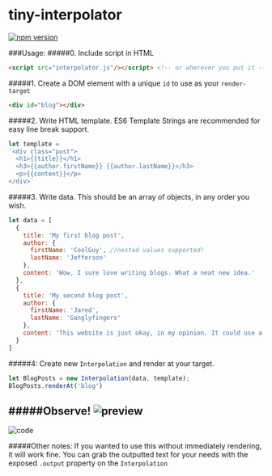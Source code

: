 # tiny-interpolator
[![npm version](https://badge.fury.io/js/tiny-interpolator.svg)](https://badge.fury.io/js/tiny-interpolator)

###Usage:
#####0. Include script in HTML
```html
<script src="interpolator.js"/></script> <!-- or wherever you put it -->
```
#####1. Create a DOM element with a unique `id` to use as your `render-target`
```html
<div id="blog"></div>
```
#####2. Write HTML template. ES6 Template Strings are recommended for easy line break support.
```js
let template = 
`<div class="post">
  <h1>{{title}}</h1>
  <h3>{{author.firstName}} {{author.lastName}}</h3>
  <p>{{content}}</p>
</div>`
```
#####3. Write data. This should be an array of objects, in any order you wish.
```js
let data = [
  {
    title: 'My first blog post',
    author: {
      firstName: 'CoolGuy', //nested values supported!
      lastName: 'Jefferson'
    },
    content: 'Wow, I sure love writing blogs. What a neat new idea.'
  },
  {
    title: 'My second blog post',
    author: {
      firstName: 'Jared',
      lastName: 'Ganglyfingers'
    },
    content: 'This website is just okay, in my opinion. It could use a comments section'
  }
]
```
#####4: Create new `Interpolation` and render at your target.
```js
let BlogPosts = new Interpolation(data, template);
BlogPosts.renderAt('blog')
```

#####Observe!
![preview](http://i.imgur.com/YO21eUt.png)
---
![code](http://i.imgur.com/TIV0Lrb.png)

#####Other notes:
If you wanted to use this without immediately rendering, it will work fine. You can grab the outputted text for your needs with the exposed `.output` property on the `Interpolation`
